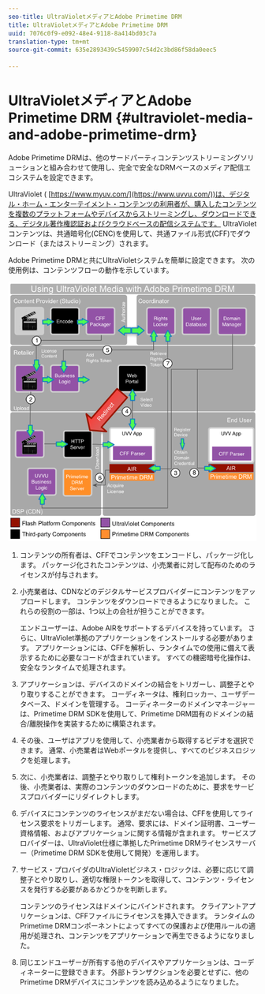 ```yaml
---
seo-title: UltraVioletメディアとAdobe Primetime DRM
title: UltraVioletメディアとAdobe Primetime DRM
uuid: 7076c0f9-e092-48e4-9118-8a414bd03c7a
translation-type: tm+mt
source-git-commit: 635e2893439c5459907c54d2c3bd86f58da0eec5

---
```



# UltraVioletメディアとAdobe Primetime DRM {#ultraviolet-media-and-adobe-primetime-drm}

Adobe Primetime DRMは、他のサードパーティコンテンツストリーミングソリューションと組み合わせて使用し、完全で安全なDRMベースのメディア配信エコシステムを設定できます。

UltraViolet ( [https://www.myuv.com/](https://www.uvvu.com/))は、デジタル・ホーム・エンターテイメント・コンテンツの利用者が、購入したコンテンツを複数のプラットフォームやデバイスからストリーミングし、ダウンロードできる、デジタル著作権認証およびクラウドベースの配信システムです。 UltraVioletコンテンツは、共通暗号化(CENC)を使用して、共通ファイル形式(CFF)でダウンロード（またはストリーミング）されます。

Adobe Primetime DRMと共にUltraVioletシステムを簡単に設定できます。 次の使用例は、コンテンツフローの動作を示しています。

<!--<a id="fig_cxy_dc2_44"></a>-->

![](assets/AdobeUV_web.png)

1. コンテンツの所有者は、CFFでコンテンツをエンコードし、パッケージ化します。 パッケージ化されたコンテンツは、小売業者に対して配布のためのライセンスが付与されます。
1. 小売業者は、CDNなどのデジタルサービスプロバイダーにコンテンツをアップロードします。 コンテンツをダウンロードできるようになりました。 これらの役割の一部は、1つ以上の会社が担うことができます。

   エンドユーザーは、Adobe AIRをサポートするデバイスを持っています。 さらに、UltraViolet準拠のアプリケーションをインストールする必要があります。 アプリケーションには、CFFを解析し、ランタイムでの使用に備えて表示するために必要なコードが含まれています。 すべての機密暗号化操作は、安全なランタイムで処理されます。
1. アプリケーションは、デバイスのドメインの結合をトリガーし、調整子とやり取りすることができます。 コーディネータは、権利ロッカー、ユーザデータベース、ドメインを管理する。 コーディネーターのドメインマネージャーは、Primetime DRM SDKを使用して、Primetime DRM固有のドメインの結合/離脱操作を実装するために構築されます。
1. その後、ユーザはアプリを使用して、小売業者から取得するビデオを選択できます。 通常、小売業者はWebポータルを提供し、すべてのビジネスロジックを処理します。
1. 次に、小売業者は、調整子とやり取りして権利トークンを追加します。 その後、小売業者は、実際のコンテンツのダウンロードのために、要求をサービスプロバイダーにリダイレクトします。
1. デバイスにコンテンツのライセンスがまだない場合は、CFFを使用してライセンス要求をトリガーします。 通常、要求には、ドメイン証明書、ユーザー資格情報、およびアプリケーションに関する情報が含まれます。 サービスプロバイダーは、UltraViolet仕様に準拠したPrimetime DRMライセンスサーバー（Primetime DRM SDKを使用して開発）を運用します。
1. サービス・プロバイダのUltraVioletビジネス・ロジックは、必要に応じて調整子とやり取りし、適切な権限トークンを取得して、コンテンツ・ライセンスを発行する必要があるかどうかを判断します。

   コンテンツのライセンスはドメインにバインドされます。 クライアントアプリケーションは、CFFファイルにライセンスを挿入できます。 ランタイムのPrimetime DRMコンポーネントによってすべての保護および使用ルールの適用が処理され、コンテンツをアプリケーションで再生できるようになりました。
1. 同じエンドユーザーが所有する他のデバイスやアプリケーションは、コーディネーターに登録できます。 外部トランザクションを必要とせずに、他のPrimetime DRMデバイスにコンテンツを読み込めるようになりました。